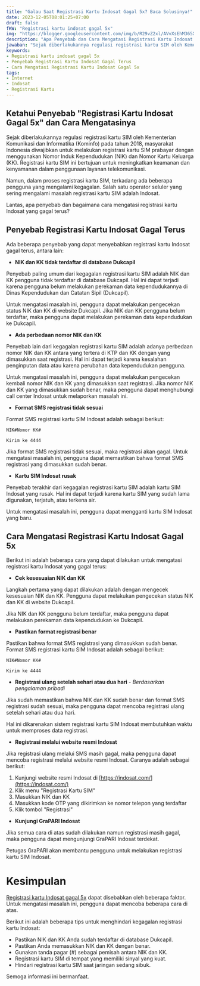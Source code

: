 ```yaml
---
title: "Galau Saat Registrasi Kartu Indosat Gagal 5x? Baca Solusinya!"
date: 2023-12-05T08:01:25+07:00
draft: false
fKW: "Registrasi kartu indosat gagal 5x"
img: "https://blogger.googleusercontent.com/img/b/R29vZ2xl/AVvXsEhM365XZLakUsyV2N5cOrFFpbQHG2WmCI31popEcXsJxeJodW3ki-nPYYpo2vvYvJTwmzUHjOY8XeHEABodfb1fiK0omCdvANZQXr0ZQ9FkP4c76QB5D3bJKXSSOjquLpuLzGr-EvMI6IFl091aI4zSU4WVuX64yWr3W979ZJ9xWSdLctTomj8urqgKy9PH/s0/Registrasi-kartu-indosat-gagal-5x.webp"
description: "Apa Penyebab dan Cara Mengatasi Registrasi Kartu Indosat Gagal 5x.? Mau tahu cara."
jawaban: "Sejak diberlakukannya regulasi registrasi kartu SIM oleh Kementerian Komunikasi dan Informatika (Kominfo) pada tahun 2018, masyarakat Indonesia diwajibkan untuk melakukan registrasi kartu SIM prabayar dengan menggunakan Nomor Induk Kependudukan (NIK) dan Nomor Kartu Keluarga (KK). Registrasi kartu SIM ini bertujuan untuk meningkatkan keamanan dan kenyamanan dalam penggunaan layanan telekomunikasi."
keywords:
- Registrasi kartu indosat gagal 5x
- Penyebab Registrasi Kartu Indosat Gagal Terus
- Cara Mengatasi Registrasi Kartu Indosat Gagal 5x
tags:
- Internet
- Indosat
- Registrasi Kartu
---
```


## Ketahui Penyebab "Registrasi Kartu Indosat Gagal 5x" dan Cara Mengatasinya

Sejak diberlakukannya regulasi registrasi kartu SIM oleh Kementerian Komunikasi dan Informatika (Kominfo) pada tahun 2018, masyarakat Indonesia diwajibkan untuk melakukan registrasi kartu SIM prabayar dengan menggunakan Nomor Induk Kependudukan (NIK) dan Nomor Kartu Keluarga (KK). Registrasi kartu SIM ini bertujuan untuk meningkatkan keamanan dan kenyamanan dalam penggunaan layanan telekomunikasi.

Namun, dalam proses registrasi kartu SIM, terkadang ada beberapa pengguna yang mengalami kegagalan. Salah satu operator seluler yang sering mengalami masalah registrasi kartu SIM adalah Indosat.

Lantas, apa penyebab dan bagaimana cara mengatasi registrasi kartu Indosat yang gagal terus?

## Penyebab Registrasi Kartu Indosat Gagal Terus

Ada beberapa penyebab yang dapat menyebabkan registrasi kartu Indosat gagal terus, antara lain:

* **NIK dan KK tidak terdaftar di database Dukcapil**

Penyebab paling umum dari kegagalan registrasi kartu SIM adalah NIK dan KK pengguna tidak terdaftar di database Dukcapil. Hal ini dapat terjadi karena pengguna belum melakukan perekaman data kependudukannya di Dinas Kependudukan dan Catatan Sipil (Dukcapil).

Untuk mengatasi masalah ini, pengguna dapat melakukan pengecekan status NIK dan KK di website Dukcapil. Jika NIK dan KK pengguna belum terdaftar, maka pengguna dapat melakukan perekaman data kependudukan ke Dukcapil.

* **Ada perbedaan nomor NIK dan KK**

Penyebab lain dari kegagalan registrasi kartu SIM adalah adanya perbedaan nomor NIK dan KK antara yang tertera di KTP dan KK dengan yang dimasukkan saat registrasi. Hal ini dapat terjadi karena kesalahan penginputan data atau karena perubahan data kependudukan pengguna.

Untuk mengatasi masalah ini, pengguna dapat melakukan pengecekan kembali nomor NIK dan KK yang dimasukkan saat registrasi. Jika nomor NIK dan KK yang dimasukkan sudah benar, maka pengguna dapat menghubungi call center Indosat untuk melaporkan masalah ini.

* **Format SMS registrasi tidak sesuai**

Format SMS registrasi kartu SIM Indosat adalah sebagai berikut:

```
NIK#Nomor KK#

Kirim ke 4444
```

Jika format SMS registrasi tidak sesuai, maka registrasi akan gagal. Untuk mengatasi masalah ini, pengguna dapat memastikan bahwa format SMS registrasi yang dimasukkan sudah benar.

* **Kartu SIM Indosat rusak**

Penyebab terakhir dari kegagalan registrasi kartu SIM adalah kartu SIM Indosat yang rusak. Hal ini dapat terjadi karena kartu SIM yang sudah lama digunakan, terjatuh, atau terkena air.

Untuk mengatasi masalah ini, pengguna dapat mengganti kartu SIM Indosat yang baru.

## Cara Mengatasi Registrasi Kartu Indosat Gagal 5x

Berikut ini adalah beberapa cara yang dapat dilakukan untuk mengatasi registrasi kartu Indosat yang gagal terus:

* **Cek kesesuaian NIK dan KK**

Langkah pertama yang dapat dilakukan adalah dengan mengecek kesesuaian NIK dan KK. Pengguna dapat melakukan pengecekan status NIK dan KK di website Dukcapil.

Jika NIK dan KK pengguna belum terdaftar, maka pengguna dapat melakukan perekaman data kependudukan ke Dukcapil.

* **Pastikan format registrasi benar**

Pastikan bahwa format SMS registrasi yang dimasukkan sudah benar. Format SMS registrasi kartu SIM Indosat adalah sebagai berikut:

```
NIK#Nomor KK#

Kirim ke 4444
```

* **Registrasi ulang setelah sehari atau dua hari** - _Berdasarkan pengalaman pribadi_

Jika sudah memastikan bahwa NIK dan KK sudah benar dan format SMS registrasi sudah sesuai, maka pengguna dapat mencoba registrasi ulang setelah sehari atau dua hari.

Hal ini dikarenakan sistem registrasi kartu SIM Indosat membutuhkan waktu untuk memproses data registrasi.

* **Registrasi melalui website resmi Indosat**

Jika registrasi ulang melalui SMS masih gagal, maka pengguna dapat mencoba registrasi melalui website resmi Indosat. Caranya adalah sebagai berikut:

1. Kunjungi website resmi Indosat di [https://indosat.com/](https://indosat.com/)
2. Klik menu "Registrasi Kartu SIM"
3. Masukkan NIK dan KK
4. Masukkan kode OTP yang dikirimkan ke nomor telepon yang terdaftar
5. Klik tombol "Registrasi"

* **Kunjungi GraPARI Indosat**

Jika semua cara di atas sudah dilakukan namun registrasi masih gagal, maka pengguna dapat mengunjungi GraPARI Indosat terdekat.

Petugas GraPARI akan membantu pengguna untuk melakukan registrasi kartu SIM Indosat.

# Kesimpulan

[Registrasi kartu Indosat gagal 5x](/tutorial) dapat disebabkan oleh beberapa faktor. Untuk mengatasi masalah ini, pengguna dapat mencoba beberapa cara di atas.

Berikut ini adalah beberapa tips untuk menghindari kegagalan registrasi kartu Indosat:

- Pastikan NIK dan KK Anda sudah terdaftar di database Dukcapil.
- Pastikan Anda memasukkan NIK dan KK dengan benar.
- Gunakan tanda pagar (#) sebagai pemisah antara NIK dan KK.
- Registrasi kartu SIM di tempat yang memiliki sinyal yang kuat.
- Hindari registrasi kartu SIM saat jaringan sedang sibuk.

Semoga informasi ini bermanfaat.